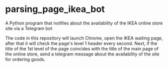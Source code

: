 # parsing_page_ikea_bot
A Python program that notifies about the availability of the IKEA online store site via a Telegram bot

The code in this repository will launch Chrome, open the IKEA waiting page, after that it will check the page's level 1 header every second. Next, if the title of the 1st level of the page coincides with the title of the main page of the online store, send a telegram message about the availability of the site for ordering goods.
